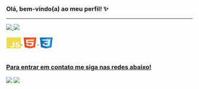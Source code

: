 ### Olá, bem-vindo(a) ao meu perfil! ✨

---

 <div>
   <a href="https://github.com/renata-c">
   <img height="180em" src="https://github-readme-stats.vercel.app/api?username=renata-c&show_icons=true&theme=bear&include_all_commits=true&count_private=true"/>
   <img height="180em" src="https://github-readme-stats.vercel.app/api/top-langs/?username=renata-c&layout=compact&langs_count=6&theme=bear"/>
</div>
    
<div style="display: inline_block"><br>
  <img align="center" alt="Js" height="30" width="40" src="https://raw.githubusercontent.com/devicons/devicon/master/icons/javascript/javascript-plain.svg">
  <img align="center" alt="HTML" height="30" width="40" src="https://raw.githubusercontent.com/devicons/devicon/master/icons/html5/html5-original.svg">
  <img align="center" alt="CSS" height="30" width="40" src="https://raw.githubusercontent.com/devicons/devicon/master/icons/css3/css3-original.svg">
</div>
 
<br>
 
### Para entrar em contato me siga nas redes abaixo!
 
<div>
  <a href = "mailto:renataferreira1898@gmail.com"><img src="https://img.shields.io/badge/-Gmail-%23333?style=for-the-badge&logo=gmail&logoColor=white" target="_blank"></a>
  <a href="https://www.linkedin.com/in/renata-considera-1b784a295/" target="_blank"><img src="https://img.shields.io/badge/-LinkedIn-%230077B5?style=for-the-badge&logo=linkedin&logoColor=white" target="_blank"></a>
</div>
